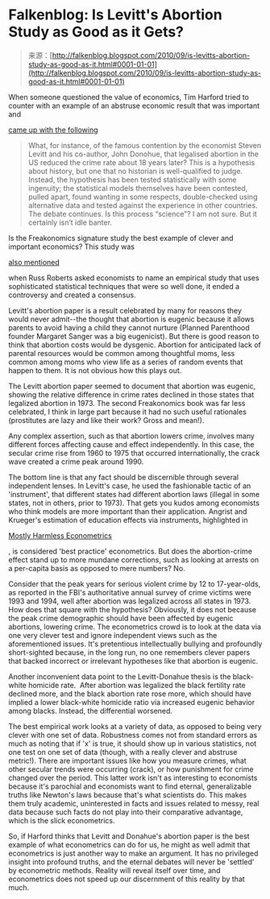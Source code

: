 <!--yml
category: 未分类
date: 2024-05-12 21:21:48
-->

# Falkenblog: Is Levitt's Abortion Study as Good as it Gets?

> 来源：[http://falkenblog.blogspot.com/2010/09/is-levitts-abortion-study-as-good-as-it.html#0001-01-01](http://falkenblog.blogspot.com/2010/09/is-levitts-abortion-study-as-good-as-it.html#0001-01-01)

When someone questioned the value of economics, Tim Harford tried to counter with an example of an abstruse economic result that was important and

[came up with the following](http://timharford.com/2010/09/models-tell-us-more-than-hindsight/)

> What, for instance, of the famous contention by the economist Steven Levitt and his co-author, John Donohue, that legalised abortion in the US reduced the crime rate about 18 years later? This is a hypothesis about history, but one that no historian is well-qualified to judge. Instead, the hypothesis has been tested statistically with some ingenuity; the statistical models themselves have been contested, pulled apart, found wanting in some respects, double-checked using alternative data and tested against the experience in other countries. The debate continues. Is this process “science”? I am not sure. But it certainly isn’t idle banter.

Is the Freakonomics signature study the best example of clever and important economics? This study was

[also mentioned](http://reason.com/blog/2009/06/22/sophisticated-econometrics-doe)

when Russ Roberts asked economists to name an empirical study that uses sophisticated statistical techniques that were so well done, it ended a controversy and created a consensus.

Levitt's abortion paper is a result celebrated by many for reasons they would never admit--the thought that abortion is eugenic because it allows parents to avoid having a child they cannot nurture (Planned Parenthood founder Margaret Sanger was a big eugenicist). But there is good reason to think that abortion costs would be dysgenic. Abortion for anticipated lack of parental resources would be common among thoughtful moms, less common among moms who view life as a series of random events that happen to them. It is not obvious how this plays out.

The Levitt abortion paper seemed to document that abortion was eugenic, showing the relative difference in crime rates declined in those states that legalized abortion in 1973\. The second Freakonomics book was far less celebrated, I think in large part because it had no such useful rationales (prostitutes are lazy and like their work? Gross and mean!).

Any complex assertion, such as that abortion lowers crime, involves many different forces affecting cause and effect independently. In this case, the secular crime rise from 1960 to 1975 that occurred internationally, the crack wave created a crime peak around 1990.

The bottom line is that any fact should be discernible through several independent lenses. In Levitt's case, he used the fashionable tactic of an 'instrument', that different states had different abortion laws (illegal in some states, not in others, prior to 1973). That gets you kudos among economists who think models are more important than their application. Angrist and Krueger's estimation of education effects via instruments, highlighted in

[Mostly Harmless Econometrics](http://falkenblog.blogspot.com/2010/05/mostly-harmless-econometrics.html)

, is considered 'best practice' econometrics. But does the abortion-crime effect stand up to more mundane corrections, such as looking at arrests on a per-capita basis as opposed to mere numbers? No.

Consider that the peak years for serious violent crime by 12 to 17-year-olds, as reported in the FBI's authoritative annual survey of crime victims were 1993 and 1994, well after abortion was legalized across all states in 1973\. How does that square with the hypothesis? Obviously, it does not because the peak crime demographic should have been affected by eugenic abortions, lowering crime. The econometrics crowd is to look at the data via one very clever test and ignore independent views such as the aforementioned issues. It's pretentious intellectually bullying and profoundly short-sighted because, in the long run, no one remembers clever papers that backed incorrect or irrelevant hypotheses like that abortion is eugenic.

Another inconvenient data point to the Levitt-Donahue thesis is the black-white homicide rate.  After abortion was legalized the black fertility rate declined more, and the black abortion rate rose more, which should have implied a lower black-white homicide ratio via increased eugenic behavior among blacks. Instead, the differential worsened.

The best empirical work looks at a variety of data, as opposed to being very clever with one set of data. Robustness comes not from standard errors as much as noting that if 'x' is true, it should show up in various statistics, not one test on one set of data (though, with a really clever and abstruse metric!). There are important issues like how you measure crimes, what other secular trends were occurring (crack), or how punishment for crime changed over the period. This latter work isn't as interesting to economists because it's parochial and economists want to find eternal, generalizable truths like Newton's laws because that's what scientists do. This makes them truly academic, uninterested in facts and issues related to messy, real data because such facts do not play into their comparative advantage, which is the slick econometrics.

So, if Harford thinks that Levitt and Donahue's abortion paper is the best example of what econometrics can do for us, he might as well admit that econometrics is just another way to make an argument. It has no privileged insight into profound truths, and the eternal debates will never be 'settled' by econometric methods. Reality will reveal itself over time, and econometrics does not speed up our discernment of this reality by that much.
